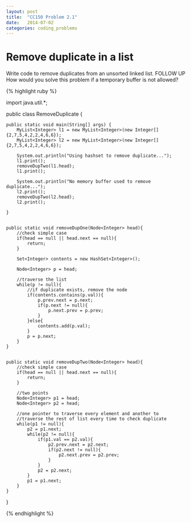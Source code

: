 ```yaml
---
layout: post
title:  "CC150 Problem 2.1"
date:   2014-07-02
categories: coding_problems
---
```


# Remove duplicate in a list


Write code to remove duplicates from an unsorted linked list.
FOLLOW UP
How would you solve this problem if a temporary buffer is not allowed?

{% highlight ruby %}

import java.util.*;

public class RemoveDuplicate {

	public static void main(String[] args) {
		MyList<Integer> l1 = new MyList<Integer>(new Integer[]{2,7,5,4,2,2,4,6,6});
		MyList<Integer> l2 = new MyList<Integer>(new Integer[]{2,7,5,4,2,2,4,6,6});
		
		System.out.println("Using hashset to remove duplicate...");
		l1.print();
		removeDupTwo(l1.head);
		l1.print();
		
		System.out.println("No memory buffer used to remove duplicate...");
		l2.print();
		removeDupTwo(l2.head);
		l2.print();

	}
	
	
	public static void removeDupOne(Node<Integer> head){
		//check simple case
		if(head == null || head.next == null){
			return;
		}
		
		Set<Integer> contents = new HashSet<Integer>();
		
		Node<Integer> p = head;
		
		//traverse the list
		while(p != null){
			//if duplicate exists, remove the node
			if(contents.contains(p.val)){
				p.prev.next = p.next;
				if(p.next != null){
					p.next.prev = p.prev;
				}
			}else{
				contents.add(p.val);
			}
			p = p.next;
		}
	}
	
	
	public static void removeDupTwo(Node<Integer> head){
		//check simple case
		if(head == null || head.next == null){
			return;
		}
		
		//two points
		Node<Integer> p1 = head;
		Node<Integer> p2 = head;
		
		//one pointer to traverse every element and another to 
		//traverse the rest of list every time to check duplicate
		while(p1 != null){
			p2 = p1.next;
			while(p2 != null){
				if(p1.val == p2.val){
					p2.prev.next = p2.next;
					if(p2.next != null){
						p2.next.prev = p2.prev;
					}
				}
				p2 = p2.next;
			}
			p1 = p1.next;
		}
	}
	
	

}


{% endhighlight %}

